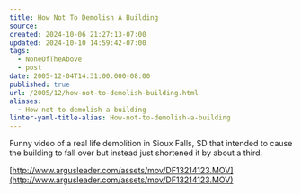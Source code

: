 ```yaml
---
title: How Not To Demolish A Building
source: 
created: 2024-10-06 21:27:13-07:00
updated: 2024-10-10 14:59:42-07:00
tags:
  - NoneOfTheAbove
  - post
date: 2005-12-04T14:31:00.000-08:00
published: true
url: /2005/12/how-not-to-demolish-building.html
aliases:
  - How-not-to-demolish-a-building
linter-yaml-title-alias: How-not-to-demolish-a-building
---
```



Funny video of a real life demolition in Sioux Falls, SD that intended to cause the building to fall over but instead just shortened it by about a third.  
  
[http://www.argusleader.com/assets/mov/DF13214123.MOV](http://www.argusleader.com/assets/mov/DF13214123.MOV)
